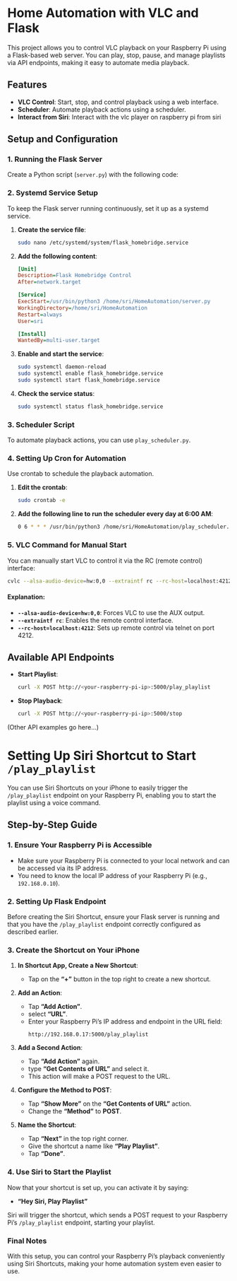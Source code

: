 # Home Automation with VLC and Flask

This project allows you to control VLC playback on your Raspberry Pi using a Flask-based web server. You can play, stop, pause, and manage playlists via API endpoints, making it easy to automate media playback.

## Features

- **VLC Control**: Start, stop, and control playback using a web interface.
- **Scheduler**: Automate playback actions using a scheduler.
- **Interact from Siri**: Interact with the vlc player on raspberry pi from siri

## Setup and Configuration

### 1. Running the Flask Server

Create a Python script (`server.py`) with the following code:

### 2. Systemd Service Setup

To keep the Flask server running continuously, set it up as a systemd service.

1. **Create the service file**:
   ```bash
   sudo nano /etc/systemd/system/flask_homebridge.service
   ```

2. **Add the following content**:
   ```ini
   [Unit]
   Description=Flask Homebridge Control
   After=network.target

   [Service]
   ExecStart=/usr/bin/python3 /home/sri/HomeAutomation/server.py
   WorkingDirectory=/home/sri/HomeAutomation
   Restart=always
   User=sri

   [Install]
   WantedBy=multi-user.target
   ```

3. **Enable and start the service**:
   ```bash
   sudo systemctl daemon-reload
   sudo systemctl enable flask_homebridge.service
   sudo systemctl start flask_homebridge.service
   ```

4. **Check the service status**:
   ```bash
   sudo systemctl status flask_homebridge.service
   ```

### 3. Scheduler Script

To automate playback actions, you can use `play_scheduler.py`.


### 4. Setting Up Cron for Automation

Use crontab to schedule the playback automation.

1. **Edit the crontab**:
   ```bash
   sudo crontab -e
   ```

2. **Add the following line to run the scheduler every day at 6:00 AM**:
   ```bash
   0 6 * * * /usr/bin/python3 /home/sri/HomeAutomation/play_scheduler.py
   ```

### 5. VLC Command for Manual Start

You can manually start VLC to control it via the RC (remote control) interface:

```bash
cvlc --alsa-audio-device=hw:0,0 --extraintf rc --rc-host=localhost:4212 ~/Music/playlist.m3u
```

#### Explanation:
- **`--alsa-audio-device=hw:0,0`**: Forces VLC to use the AUX output.
- **`--extraintf rc`**: Enables the remote control interface.
- **`--rc-host=localhost:4212`**: Sets up remote control via telnet on port 4212.

## Available API Endpoints

- **Start Playlist**:
  ```bash
  curl -X POST http://<your-raspberry-pi-ip>:5000/play_playlist
  ```
- **Stop Playback**:
  ```bash
  curl -X POST http://<your-raspberry-pi-ip>:5000/stop
  ```

(Other API examples go here...)


# Setting Up Siri Shortcut to Start `/play_playlist`

You can use Siri Shortcuts on your iPhone to easily trigger the `/play_playlist` endpoint on your Raspberry Pi, enabling you to start the playlist using a voice command.

## Step-by-Step Guide

### 1. Ensure Your Raspberry Pi is Accessible

- Make sure your Raspberry Pi is connected to your local network and can be accessed via its IP address. 
- You need to know the local IP address of your Raspberry Pi (e.g., `192.168.0.10`).

### 2. Setting Up Flask Endpoint

Before creating the Siri Shortcut, ensure your Flask server is running and that you have the `/play_playlist` endpoint correctly configured as described earlier.

### 3. Create the Shortcut on Your iPhone

1. **In Shortcut App, Create a New Shortcut**:
   - Tap on the **“+”** button in the top right to create a new shortcut.

2. **Add an Action**:
   - Tap **“Add Action”**.
   - select **“URL”**.
   - Enter your Raspberry Pi’s IP address and endpoint in the URL field:
     ```
     http://192.168.0.17:5000/play_playlist
     ```

3. **Add a Second Action**:
   - Tap **“Add Action”** again.
   - type **“Get Contents of URL”** and select it.
   - This action will make a POST request to the URL.

4. **Configure the Method to POST**:
   - Tap **“Show More”** on the **“Get Contents of URL”** action.
   - Change the **“Method”** to **POST**.

7. **Name the Shortcut**:
   - Tap **“Next”** in the top right corner.
   - Give the shortcut a name like **“Play Playlist”**.
   - Tap **“Done”**.

### 4. Use Siri to Start the Playlist

Now that your shortcut is set up, you can activate it by saying:

- **“Hey Siri, Play Playlist”**

Siri will trigger the shortcut, which sends a POST request to your Raspberry Pi’s `/play_playlist` endpoint, starting your playlist.


### Final Notes

With this setup, you can control your Raspberry Pi’s playback conveniently using Siri Shortcuts, making your home automation system even easier to use.

